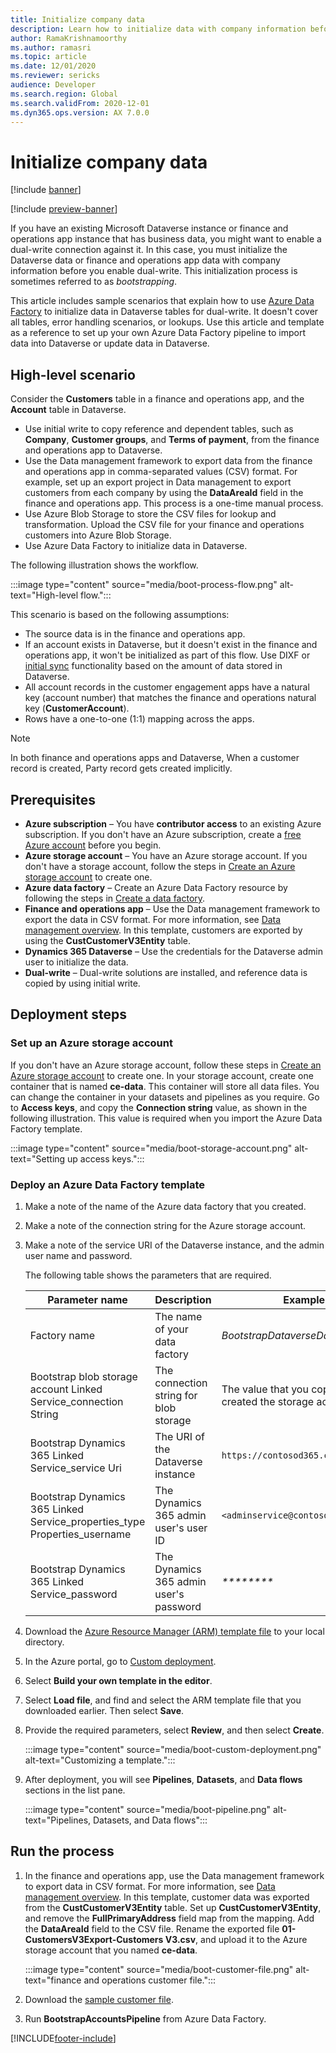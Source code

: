 ```yaml
---
title: Initialize company data
description: Learn how to initialize data with company information before you enable a dual-write connection, including prerequisites and a high-level scenario.
author: RamaKrishnamoorthy
ms.author: ramasri
ms.topic: article
ms.date: 12/01/2020
ms.reviewer: sericks
audience: Developer
ms.search.region: Global
ms.search.validFrom: 2020-12-01
ms.dyn365.ops.version: AX 7.0.0
---
```


# Initialize company data

[!include [banner](../../includes/banner.md)]

[!include [preview-banner](../../includes/preview-banner.md)]



If you have an existing Microsoft Dataverse instance or finance and operations app instance that has business data, you might want to enable a dual-write connection against it. In this case, you must initialize the Dataverse data or finance and operations app data with company information before you enable dual-write. This initialization process is sometimes referred to as *bootstrapping*.

This article includes sample scenarios that explain how to use [Azure Data Factory](/azure/data-factory/introduction) to initialize data in Dataverse tables for dual-write. It doesn't cover all tables, error handling scenarios, or lookups. Use this article and template as a reference to set up your own Azure Data Factory pipeline to import data into Dataverse or update data in Dataverse.

## High-level scenario

Consider the **Customers** table in a finance and operations app, and the **Account** table in Dataverse.

- Use initial write to copy reference and dependent tables, such as **Company**, **Customer groups**, and **Terms of payment**, from the finance and operations app to Dataverse.
- Use the Data management framework to export data from the finance and operations app in comma-separated values (CSV) format. For example, set up an export project in Data management to export customers from each company by using the **DataAreaId** field in the finance and operations app. This process is a one-time manual process.
- Use Azure Blob Storage to store the CSV files for lookup and transformation. Upload the CSV file for your finance and operations customers into Azure Blob Storage.
- Use Azure Data Factory to initialize data in Dataverse.

The following illustration shows the workflow.

:::image type="content" source="media/boot-process-flow.png" alt-text="High-level flow.":::

This scenario is based on the following assumptions:

- The source data is in the finance and operations app.
- If an account exists in Dataverse, but it doesn't exist in the finance and operations app, it won't be initialized as part of this flow. Use DIXF or [initial sync](initial-sync-guidance.md) functionality based on the amount of data stored in Dataverse.
- All account records in the customer engagement apps have a natural key (account number) that matches the finance and operations natural key (**CustomerAccount**). 
- Rows have a one-to-one (1:1) mapping across the apps.

> [!NOTE]
> In both finance and operations apps and Dataverse, When a customer record is created, Party record gets created implicitly. 

## Prerequisites

- **Azure subscription** – You have **contributor access** to an existing Azure subscription. If you don't have an Azure subscription, create a [free Azure account](https://azure.microsoft.com/free/) before you begin.
- **Azure storage account** – You have an Azure storage account. If you don't have a storage account, follow the steps in [Create an Azure storage account](/azure/storage/common/storage-account-create?tabs=azure-portal#create-a-storage-account) to create one.
- **Azure data factory** – Create an Azure Data Factory resource by following the steps in [Create a data factory](/azure/data-factory/tutorial-copy-data-portal#create-a-data-factory).
- **Finance and operations app** – Use the Data management framework to export the data in CSV format. For more information, see [Data management overview](../data-entities-data-packages.md). In this template, customers are exported by using the **CustCustomerV3Entity** table.
- **Dynamics 365 Dataverse** – Use the credentials for the Dataverse admin user to initialize the data.
- **Dual-write** – Dual-write solutions are installed, and reference data is copied by using initial write.

## Deployment steps

### Set up an Azure storage account

If you don't have an Azure storage account, follow these steps in [Create an Azure storage account](/azure/storage/common/storage-account-create?tabs=azure-portal#create-a-storage-account) to create one. In your storage account, create one container that is named **ce-data**. This container will store all data files. You can change the container in your datasets and pipelines as you require. Go to **Access keys**, and copy the **Connection string** value, as shown in the following illustration. This value is required when you import the Azure Data Factory template.

:::image type="content" source="media/boot-storage-account.png" alt-text="Setting up access keys.":::

### Deploy an Azure Data Factory template

1. Make a note of the name of the Azure data factory that you created.
2. Make a note of the connection string for the Azure storage account.
3. Make a note of the service URI of the Dataverse instance, and the admin user name and password.

    The following table shows the parameters that are required.

    | Parameter name | Description | Example value |
    |---|---|---|
    | Factory name | The name of your data factory | *BootstrapDataverseDataADF* |
    | Bootstrap blob storage account Linked Service\_connection String | The connection string for blob storage | The value that you copied when you created the storage account |
    | Bootstrap Dynamics 365 Linked Service\_service Uri | The URI of the Dataverse instance | `https://contosod365.crm4.dynamics.com` |
    | Bootstrap Dynamics 365 Linked Service\_properties\_type Properties\_username | The Dynamics 365 admin user's user ID | `<adminservice@contoso.onmicrosoft.com>` |
    | Bootstrap Dynamics 365 Linked Service\_password | The Dynamics 365 admin user's password | _\*\*\*\*\*\*\*\*_ | 

4. Download the [Azure Resource Manager (ARM) template file](https://github.com/microsoft/Dynamics-365-FastTrack-Implementation-Assets/blob/master/Dual-write/Bootstrapping/arm_template.json) to your local directory.
5. In the Azure portal, go to [Custom deployment](https://ms.portal.azure.com/#create/Microsoft.Template).
6. Select **Build your own template in the editor**.
7. Select **Load file**, and find and select the ARM template file that you downloaded earlier. Then select **Save**.
8. Provide the required parameters, select **Review**, and then select **Create**.

    :::image type="content" source="media/boot-custom-deployment.png" alt-text="Customizing a template.":::

9. After deployment, you will see **Pipelines**, **Datasets**, and **Data flows** sections in the list pane.

    :::image type="content" source="media/boot-pipeline.png" alt-text="Pipelines, Datasets, and Data flows":::

## Run the process

1. In the finance and operations app, use the Data management framework to export data in CSV format. For more information, see [Data management overview](../data-entities-data-packages.md). In this template, customer data was exported from the **CustCustomerV3Entity** table. Set up **CustCustomerV3Entity**, and remove the **FullPrimaryAddress** field map from the mapping. Add the **DataAreaId** field to the CSV file. Rename the exported file **01-CustomersV3Export-Customers V3.csv**, and upload it to the Azure storage account that you named **ce-data**.

    :::image type="content" source="media/boot-customer-file.png" alt-text="finance and operations customer file.":::

2. Download the [sample customer file](https://github.com/microsoft/Dynamics-365-FastTrack-Implementation-Assets/blob/master/Dual-write/Bootstrapping/01-CustomersV3Export-Customers%20V3.csv).

3. Run **BootstrapAccountsPipeline** from Azure Data Factory.


[!INCLUDE[footer-include](../../../../includes/footer-banner.md)]

